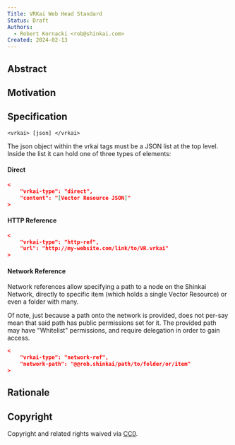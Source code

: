 ```yaml
---
Title: VRKai Web Head Standard
Status: Draft
Authors:
  - Robert Kornacki <rob@shinkai.com>
Created: 2024-02-13
---
```


## Abstract

<!-- A short  description of the target goals and technical obstacles. -->

## Motivation

<!-- A more detailed description of the problem and its context with sufficient background to explain why this needs to be solved. -->

## Specification

```
<vrkai> [json] </vrkai>
```

The json object within the vrkai tags must be a JSON list at the top level. Inside the list it can hold one of three types of elements:

#### Direct

```json
<
    "vrkai-type": "direct",
    "content": "[Vector Resource JSON]"
>
```

#### HTTP Reference

```json
<
    "vrkai-type": "http-ref",
    "url": "http://my-website.com/link/to/VR.vrkai"
>
```

#### Network Reference

Network references allow specifying a path to a node on the Shinkai Network, directly to specific item (which holds a single Vector Resource) or even a folder with many.

Of note, just because a path onto the network is provided, does not per-say mean that said path has public permissions set for it. The provided path may have "Whitelist" permissions, and require delegation in order to gain access.

```json
<
    "vrkai-type": "network-ref",
    "network-path": "@@rob.shinkai/path/to/folder/or/item"
>
```

## Rationale

<!-- Further explanation about choices made in the specification, links to external relevant content/work, and anything else to wrap up the SHIP. -->

## Copyright

Copyright and related rights waived via [CC0](../LICENSE.md).
